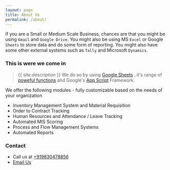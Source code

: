 ```yaml
---
layout: page
title: About Us
permalink: /about/
---
```


If you are a Small or Medium Scale Business, chances are that you might be using `Gmail` and `Google Drive`. You might also be using MS `Excel` or Google `Sheets` to store data and do some form of reporting. You might also have some other external systems such as `Tally` and Microsoft `Dynamics`. 

### This is were we come in ###

> {{ site.description }} We do so by using [Google Sheets](https://www.google.com/sheets/about/)
, it's range of [poweful functions](https://support.google.com/docs/table/25273?hl=en) 
and Google's [App Script](https://developers.google.com/apps-script) Framework.


We offer the following modules - fully customizable based on the needs of your organization

- Inventory Management System and Material Requisition
- Order to Contract Tracking
- Human Resources and Attendance / Leave Tracking
- Automated MIS Scoring
- Process and Flow Management Systems
- Automated Reports

### Contact ###

- Call us at [+919830478856](tel:+919830478856)
- [Email Us](mailto:ritika@hitech.in)   
